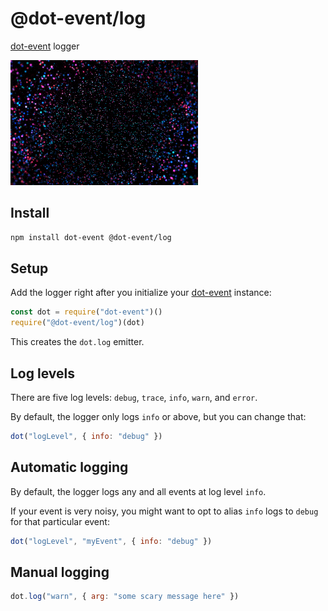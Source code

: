# @dot-event/log

[dot-event](https://github.com/dot-event/dot-event#readme) logger

![dots](dots.gif)

## Install

```bash
npm install dot-event @dot-event/log
```

## Setup

Add the logger right after you initialize your [dot-event](https://github.com/dot-event/dot-event) instance:

```js
const dot = require("dot-event")()
require("@dot-event/log")(dot)
```

This creates the `dot.log` emitter.

## Log levels

There are five log levels: `debug`, `trace`, `info`, `warn`, and `error`.

By default, the logger only logs `info` or above, but you can change that:

```js
dot("logLevel", { info: "debug" })
```

## Automatic logging

By default, the logger logs any and all events at log level `info`.

If your event is very noisy, you might want to opt to alias `info` logs to `debug` for that particular event:

```js
dot("logLevel", "myEvent", { info: "debug" })
```

## Manual logging

```js
dot.log("warn", { arg: "some scary message here" })
```
